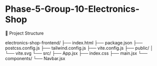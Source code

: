 # Phase-5-Group-10-Electronics-Shop
📂 Project Structure

electronics-shop-frontend/
├── index.html
├── package.json
├── postcss.config.js
├── tailwind.config.js
├── vite.config.js
├── public/
│   └── vite.svg
└── src/
    ├── App.jsx
    ├── index.css
    ├── main.jsx
    └── components/
        └── Navbar.jsx
